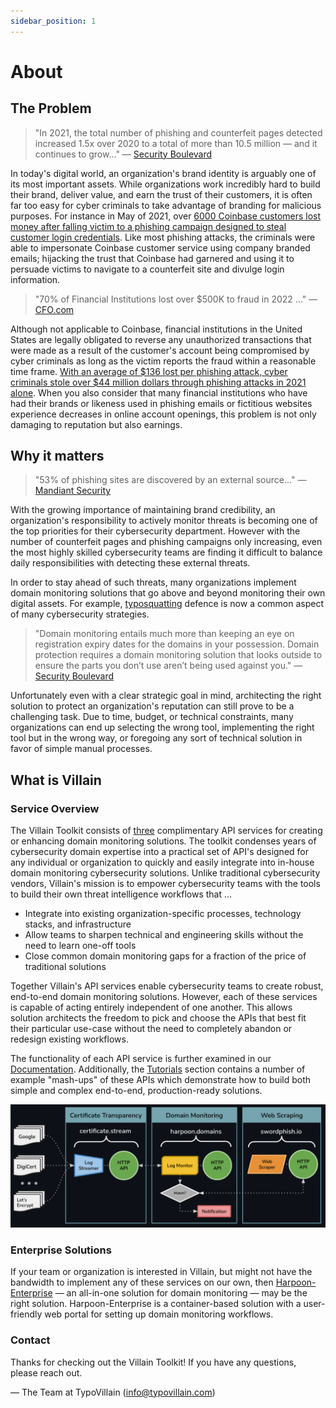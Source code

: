 ```yaml
---
sidebar_position: 1
---
```

# About

## The Problem

 > "In 2021, the total number of phishing and counterfeit pages detected increased 1.5x over 2020 to a total of more than 10.5 million — and it continues to grow..." — [Security Boulevard](https://securityboulevard.com/2022/03/what-is-domain-monitoring-and-why-you-need-it/)

In today's digital world, an organization's brand identity is arguably one of its most important assets. While organizations work incredibly hard to build their brand, deliver value, and earn the trust of their customers, it is often far too easy for cyber criminals to take advantage of branding for malicious purposes. For instance in May of 2021, over [6000 Coinbase customers lost money after falling victim to a phishing campaign designed to steal customer login credentials](https://www.fool.com/the-ascent/cryptocurrency/articles/thousands-of-coinbase-users-hit-by-phishing-attack-heres-how-to-protect-yourself/). Like most phishing attacks, the criminals were able to impersonate Coinbase customer service using company branded emails; hijacking the trust that Coinbase had garnered and using it to persuade victims to navigate to a counterfeit site and divulge login information. 

> "70% of Financial Institutions lost over $500K to fraud in 2022 ..." — [CFO.com](https://www.cfo.com/technology/cyber-security-technology/2023/01/cybersecurity-fraud-lending-breach-recovery/)

Although not applicable to Coinbase, financial institutions in the United States are legally obligated to reverse any unauthorized transactions that were made as a result of the customer's account being compromised by cyber criminals as long as the victim reports the fraud within a reasonable time frame. [With an average of $136 lost per phishing attack, cyber criminals stole over $44 million dollars through phishing attacks in 2021 alone](https://aag-it.com/the-latest-phishing-statistics/). When you also consider that many financial institutions who have had their brands or likeness used in phishing emails or fictitious websites experience decreases in online account openings, this problem is not only damaging to reputation but also earnings. 

## Why it matters

> "53% of phishing sites are discovered by an external source..." — [Mandiant Security](https://www.mandiant.com/resources/reports/mandiant-security-effectiveness-report-deep-dive-cyber-reality)

With the growing importance of maintaining brand credibility, an organization's responsibility to actively monitor threats is becoming one of the top priorities for their cybersecurity department. However with the number of counterfeit pages and phishing campaigns only increasing, even the most highly skilled cybersecurity teams are finding it difficult to balance daily responsibilities with detecting these external threats.

In order to stay ahead of such threats, many organizations implement domain monitoring solutions that go above and beyond monitoring their own digital assets. For example, [typosquatting](https://en.wikipedia.org/wiki/Typosquatting) defence is now a common aspect of many cybersecurity strategies.

> "Domain monitoring entails much more than keeping an eye on registration expiry dates for the domains in your possession. Domain protection requires a domain monitoring solution that looks outside to ensure the parts you don’t use aren’t being used against you." — [Security Boulevard](https://securityboulevard.com/2022/03/what-is-domain-monitoring-and-why-you-need-it/)

Unfortunately even with a clear strategic goal in mind, architecting the right solution to protect an organization's reputation can still prove to be a challenging task. Due to time, budget, or technical constraints, many organizations can end up selecting the wrong tool, implementing the right tool but in the wrong way, or foregoing any sort of technical solution in favor of simple manual processes.

## What is Villain

### Service Overview

The Villain Toolkit consists of <u>three</u> complimentary API services for creating or enhancing domain monitoring solutions. The toolkit condenses years of cybersecurity domain expertise into a practical set of API's designed for any individual or organization to quickly and easily integrate into in-house domain monitoring cybersecurity solutions. Unlike traditional cybersecurity vendors, Villain's mission is to empower cybersecurity teams with the tools to build their own threat intelligence workflows that ...
- Integrate into existing organization-specific processes, technology stacks, and infrastructure
- Allow teams to sharpen technical and engineering skills without the need to learn one-off tools
- Close common domain monitoring gaps for a fraction of the price of traditional solutions

Together Villain's API services enable cybersecurity teams to create robust, end-to-end domain monitoring solutions. However, each of these services is capable of acting entirely independent of one another. This allows solution architects the freedom to pick and choose the APIs that best fit their particular use-case without the need to completely abandon or redesign existing workflows. 

The functionality of each API service is further examined in our [Documentation](/docs). Additionally, the [Tutorials](/about/tutorials/intro) section contains a number of example "mash-ups" of these APIs which demonstrate how to build both simple and complex end-to-end, production-ready solutions.

![Services](services-overview.png)

### Enterprise Solutions

If your team or organization is interested in Villain, but might not have the bandwidth to implement any of these services on our own, then [Harpoon-Enterprise](/about/enterprise/harpoon-enterprise) — an all-in-one solution for domain monitoring — may be the right solution. Harpoon-Enterprise is a container-based solution with a user-friendly web portal for setting up domain monitoring workflows.

### Contact

Thanks for checking out the Villain Toolkit! If you have any questions, please reach out.

— The Team at TypoVillain
(info@typovillain.com)
